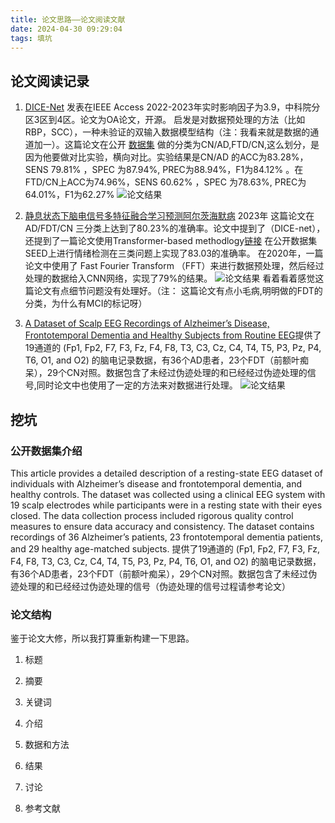 ```yaml
---
title: 论文思路——论文阅读文献
date: 2024-04-30 09:29:04
tags: 填坑
---
```


## 论文阅读记录
1. [DICE-Net](https://ieeexplore.ieee.org/abstract/document/10179900) 发表在IEEE Access 2022-2023年实时影响因子为3.9，中科院分区3区到4区。论文为OA论文，开源。
启发是对数据预处理的方法（比如RBP，SCC），一种未验证的双输入数据模型结构（注：我看来就是数据的通道加一）。这篇论文在公开 [数据集](https://www.mdpi.com/2306-5729/8/6/95)  做的分类为CN/AD,FTD/CN,这么划分，是因为他要做对比实验，横向对比。实验结果是CN/AD 的ACC为83.28%，SENS 79.81% ，SPEC 为87.94%, PREC为88.94%，F1为84.12% 。在FTD/CN上ACC为74.96%，SENS 60.62% ，SPEC 为78.63%, PREC为64.01%，F1为62.27% 
![论文结果](pic/lwsl2.png)
2. [静息状态下脑电信号多特征融合学习预测阿尔茨海默病](https://www.frontiersin.org/journals/neuroscience/articles/10.3389/fnins.2023.1272834/full) 2023年
这篇论文在AD/FDT/CN 三分类上达到了80.23%的准确率。论文中提到了（DICE-net），还提到了一篇论文使用Transformer-based methodlogy[链接](https://www.sciencedirect.com/science/article/abs/pii/S0378437122004642)     在公开数据集SEED上进行情绪检测在三类问题上实现了83.03的准确率。
在2020年，一篇论文[](https://ieeexplore.ieee.org/document/9162148)中使用了 Fast Fourier Transform （FFT）来进行数据预处理，然后经过处理的数据给入CNN网络，实现了79%的结果。
![论文结果](pic/lwsl3.png)
看着看着感觉这篇论文有点细节问题没有处理好。（注： 这篇论文有点小毛病,明明做的FDT的分类，为什么有MCI的标记呀）


3. [A Dataset of Scalp EEG Recordings of Alzheimer’s Disease, Frontotemporal Dementia and Healthy Subjects from Routine EEG](https://www.mdpi.com/2306-5729/8/6/95)提供了19通道的 (Fp1, Fp2, F7, F3, Fz, F4, F8, T3, C3, Cz, C4, T4, T5, P3, Pz, P4, T6, O1, and O2) 的脑电记录数据，有36个AD患者，23个FDT（前额叶痴呆），29个CN对照。数据包含了未经过伪迹处理的和已经经过伪迹处理的信号,同时论文中也使用了一定的方法来对数据进行处理。
![论文结果](pic/lwsl.png)





## 挖坑

### 公开数据集介绍
This article provides a detailed description of a resting-state EEG dataset of individuals with Alzheimer’s disease and frontotemporal dementia, and healthy controls. The dataset was collected using a clinical EEG system with 19 scalp electrodes while participants were in a resting state with their eyes closed. The data collection process included rigorous quality control measures to ensure data accuracy and consistency. The dataset contains recordings of 36 Alzheimer’s patients, 23 frontotemporal dementia patients, and 29 healthy age-matched subjects.
提供了19通道的 (Fp1, Fp2, F7, F3, Fz, F4, F8, T3, C3, Cz, C4, T4, T5, P3, Pz, P4, T6, O1, and O2) 的脑电记录数据，有36个AD患者，23个FDT（前额叶痴呆），29个CN对照。数据包含了未经过伪迹处理的和已经经过伪迹处理的信号（伪迹处理的信号过程请参考论文）

### 论文结构
鉴于论文大修，所以我打算重新构建一下思路。
1. 标题
2. 摘要
3. 关键词

1. 介绍
2. 数据和方法
3. 结果
4. 讨论
5. 参考文献